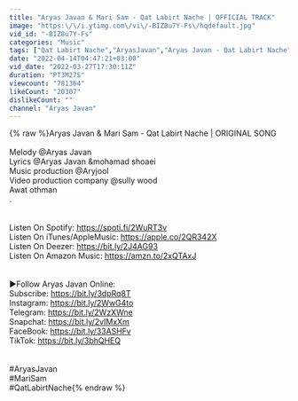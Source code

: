 ```yaml
---
title: "Aryas Javan & Mari Sam - Qat Labirt Nache | OFFICIAL TRACK"
image: "https:\/\/i.ytimg.com\/vi\/-BIZ8u7Y-Fs\/hqdefault.jpg"
vid_id: "-BIZ8u7Y-Fs"
categories: "Music"
tags: ["Qat Labirt Nache","AryasJavan","Aryas Javan - Qat Labirt Nache"]
date: "2022-04-14T04:47:21+03:00"
vid_date: "2022-03-27T17:30:11Z"
duration: "PT3M27S"
viewcount: "781364"
likeCount: "20307"
dislikeCount: ""
channel: "Aryas Javan"
---
```

{% raw %}Aryas Javan &amp; Mari Sam - Qat Labirt Nache | ORIGINAL SONG<br /><br />Melody @Aryas Javan <br />Lyrics @Aryas Javan &amp;mohamad shoaei<br />Music production @Aryjool <br />Video production company @sully wood<br />Awat othman<br />.<br /><br /><br />Listen On Spotify: <a rel="nofollow" target="blank" href="https://spoti.fi/2WuRT3v">https://spoti.fi/2WuRT3v</a><br />Listen On iTunes/AppleMusic: <a rel="nofollow" target="blank" href="https://apple.co/2QR342X">https://apple.co/2QR342X</a><br />Listen On Deezer: <a rel="nofollow" target="blank" href="https://bit.ly/2J4AG93">https://bit.ly/2J4AG93</a><br />Listen On Amazon Music: <a rel="nofollow" target="blank" href="https://amzn.to/2xQTAxJ">https://amzn.to/2xQTAxJ</a><br /><br /><br />►Follow Aryas Javan Online: <br />Subscribe: <a rel="nofollow" target="blank" href="https://bit.ly/3dpRq8T">https://bit.ly/3dpRq8T</a><br />Instagram: <a rel="nofollow" target="blank" href="https://bit.ly/2WwG4to">https://bit.ly/2WwG4to</a><br />Telegram: <a rel="nofollow" target="blank" href="https://bit.ly/2WzXWne">https://bit.ly/2WzXWne</a><br />Snapchat: <a rel="nofollow" target="blank" href="https://bit.ly/2vIMxXm">https://bit.ly/2vIMxXm</a><br />FaceBook: <a rel="nofollow" target="blank" href="https://bit.ly/33ASHFv">https://bit.ly/33ASHFv</a><br />TikTok: <a rel="nofollow" target="blank" href="https://bit.ly/3bhQHEQ">https://bit.ly/3bhQHEQ</a><br /><br /><br />#AryasJavan<br />#MariSam<br />#QatLabirtNache{% endraw %}

